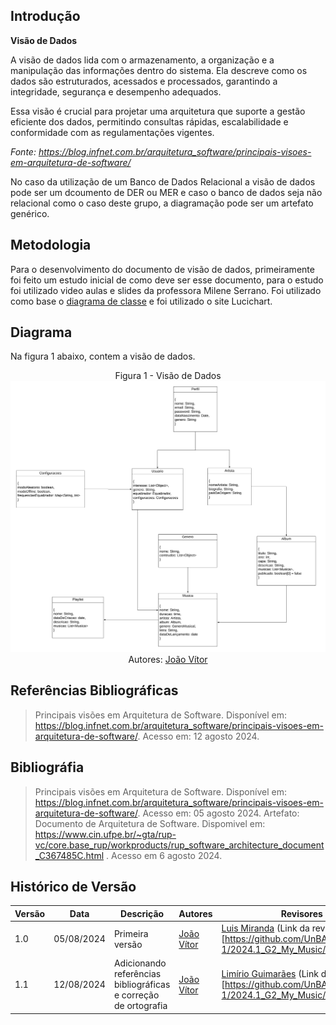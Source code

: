 ## Introdução

__Visão de Dados__

A visão de dados lida com o armazenamento, a organização e a manipulação das informações dentro do sistema. Ela descreve como os dados são estruturados, acessados e processados, garantindo a integridade, segurança e desempenho adequados.

Essa visão é crucial para projetar uma arquitetura que suporte a gestão eficiente dos dados, permitindo consultas rápidas, escalabilidade e conformidade com as regulamentações vigentes.

*Fonte: https://blog.infnet.com.br/arquitetura_software/principais-visoes-em-arquitetura-de-software/*

No caso da utilização de um Banco de Dados Relacional a visão de dados pode ser um dcoumento de DER ou MER e caso o banco de dados seja não relacional como o caso deste grupo, a diagramação pode ser um artefato genérico.

## Metodologia

Para o desenvolvimento do documento de visão de dados, primeiramente foi feito um estudo inicial de como deve ser esse documento, para o estudo foi utilizado video aulas e slides da professora Milene Serrano. Foi utilizado como base o  [diagrama de classe](https://unbarqdsw2024-1.github.io/2024.1_G2_My_Music/Modelagem/diagramaClasses/) e foi utilizado o site Lucichart.

## Diagrama 

Na figura 1 abaixo, contem a visão de dados.

<center>

Figura 1 - Visão de Dados
![Figura 1](../Assets/visaoDados.png)
Autores: [João Vítor](https://github.com/Jvsoutomaior)

</center>

## Referências Bibliográficas
> Principais visões em Arquitetura de Software. Disponível em: <https://blog.infnet.com.br/arquitetura_software/principais-visoes-em-arquitetura-de-software/>. Acesso em: 12 agosto 2024.

## Bibliográfia

> Principais visões em Arquitetura de Software. Disponível em: <https://blog.infnet.com.br/arquitetura_software/principais-visoes-em-arquitetura-de-software/>. Acesso em: 05 agosto 2024.
> Artefato: Documento de Arquitetura de Software. Dispomivel em: https://www.cin.ufpe.br/~gta/rup-vc/core.base_rup/workproducts/rup_software_architecture_document_C367485C.html . Acesso em 6 agosto 2024.

## Histórico de Versão

| Versão | Data       | Descrição                                               | Autores                        | Revisores |
| ------ | ---------- | ------------------------------------------------------- | ------------------------------ | --------- |
| 1.0 | 05/08/2024 | Primeira versão | [João Vítor](https://github.com/Jvsoutomaior) | [Luis Miranda](https://github.com/LuisMiranda10) (Link da revisão)[https://github.com/UnBArqDsw2024-1/2024.1_G2_My_Music/pull/84] |
| 1.1 | 12/08/2024 | Adicionando referências bibliográficas e correção de ortografia | [João Vítor](https://github.com/Jvsoutomaior)| [Limírio Guimarães](https://github.com/LimirioGuimaraes) (Link da revisão)[https://github.com/UnBArqDsw2024-1/2024.1_G2_My_Music/pull/84]|
